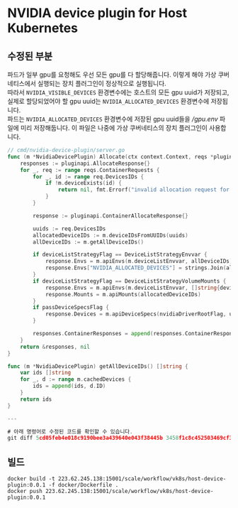 # NVIDIA device plugin for Host Kubernetes

## 수정된 부분
파드가 일부 gpu를 요청해도 우선 모든 gpu를 다 할당해줍니다. 이렇게 해야 가상 쿠버네티스에서 실행되는 장치 플러그인이 정상적으로 실행됩니다.  
따라서 `NVIDIA_VISIBLE_DEVICES` 환경변수에는 호스트의 모든 gpu uuid가 저장되고, 실제로 할당되었어야 할 gpu uuid는 `NVIDIA_ALLOCATED_DEVICES` 환경변수에 저장됩니다.  
파드는 `NVIDIA_ALLOCATED_DEVICES` 환경변수에 저장된 gpu uuid들을 */gpu.env* 파일에 미리 저장해둡니다. 이 파일은 나중에 가상 쿠버네티스의 장치 플러그인이 사용합니다.
```go
// cmd/nvidia-device-plugin/server.go
func (m *NvidiaDevicePlugin) Allocate(ctx context.Context, reqs *pluginapi.AllocateRequest) (*pluginapi.AllocateResponse, error) {
	responses := pluginapi.AllocateResponse{}
	for _, req := range reqs.ContainerRequests {
		for _, id := range req.DevicesIDs {
			if !m.deviceExists(id) {
				return nil, fmt.Errorf("invalid allocation request for '%s': unknown device: %s", m.resourceName, id)
			}
		}

		response := pluginapi.ContainerAllocateResponse{}

		uuids := req.DevicesIDs
		allocatedDeviceIDs := m.deviceIDsFromUUIDs(uuids)
		allDeviceIDs := m.getAllDeviceIDs()

		if deviceListStrategyFlag == DeviceListStrategyEnvvar {
			response.Envs = m.apiEnvs(m.deviceListEnvvar, allDeviceIDs)
			response.Envs["NVIDIA_ALLOCATED_DEVICES"] = strings.Join(allocatedDeviceIDs, ",")
		}
		if deviceListStrategyFlag == DeviceListStrategyVolumeMounts {
			response.Envs = m.apiEnvs(m.deviceListEnvvar, []string{deviceListAsVolumeMountsContainerPathRoot})
			response.Mounts = m.apiMounts(allocatedDeviceIDs)
		}
		if passDeviceSpecsFlag {
			response.Devices = m.apiDeviceSpecs(nvidiaDriverRootFlag, uuids)
		}

		responses.ContainerResponses = append(responses.ContainerResponses, &response)
	}
	return &responses, nil
}

func (m *NvidiaDevicePlugin) getAllDeviceIDs() []string {
	var ids []string
	for _, d := range m.cachedDevices {
		ids = append(ids, d.ID)
	}
	return ids
}

---

# 아래 명령어로 수정된 코드를 확인할 수 있습니다.
git diff 5cd05feb4e018c9190bee3a439640e043f38445b 3458f1c8c452503469cf32112a886fa57cb0b6cb
```

## 빌드
```
docker build -t 223.62.245.138:15001/scale/workflow/vk8s/host-device-plugin:0.0.1 -f docker/Dockerfile .
docker push 223.62.245.138:15001/scale/workflow/vk8s/host-device-plugin:0.0.1
```
